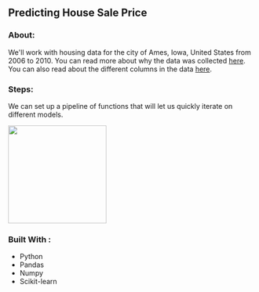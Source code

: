 ##  Predicting House Sale Price

### About:

We'll work with housing data for the city of Ames, Iowa, United States from 2006 to 2010. You can read more about why the data was collected [here](https://doi.org/10.1080/10691898.2011.11889627). You can also read about the different columns in the data [here](https://s3.amazonaws.com/dq-content/307/data_description.txt).

### Steps:

We can set up a pipeline of functions that will let us quickly iterate on different models.

<img src="https://s3.amazonaws.com/dq-content/240/pipeline.svg" width="200">

### Built With :

 * Python 
 * Pandas
 * Numpy
 * Scikit-learn